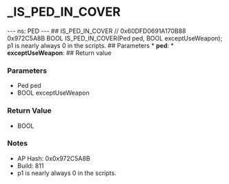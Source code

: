 # _IS_PED_IN_COVER

--- ns: PED --- ## IS_PED_IN_COVER  // 0x60DFD0691A170B88 0x972C5A8B BOOL IS_PED_IN_COVER(Ped ped, BOOL exceptUseWeapon);  p1 is nearly always 0 in the scripts.  ## Parameters * **ped**: * **exceptUseWeapon**:  ## Return value

### Parameters
* Ped ped
* BOOL exceptUseWeapon

### Return Value
* BOOL

### Notes
* AP Hash: 0x0x972C5A8B
* Build: 811
* p1 is nearly always 0 in the scripts. 

